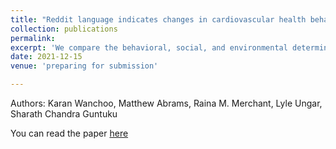 ```yaml
---
title: "Reddit language indicates changes in cardiovascular health behaviors around diet, physical activity, substance use, smoking during COVID-19"
collection: publications
permalink: 
excerpt: 'We compare the behavioral, social, and environmental determinants associated with cardiovascular (CV) health before and after the COVID-19 pandemic. We leverage the popular social media platform Reddit to analyze 1 million posts from 22 different communities (i.e., subreddits) that belong to four broader groups - diet, physical activity, substance use, and smoking from January 2019 to December 2020, using Natural Language Processing (NLP).'
date: 2021-12-15
venue: 'preparing for submission'

---
```


Authors: Karan Wanchoo, Matthew Abrams, Raina M. Merchant, Lyle Ungar, Sharath Chandra Guntuku


You can read the paper [here](https://journals.plos.org/plosone/article?id=10.1371/journal.pone.0280337)
